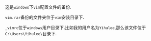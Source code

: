 这是`windows`下`vim`配置文件的备份.

`vim.rar`备份的文件夹位于`vim`安装目录下.

`_vimrc`位于`windows`用户目录下.比如我的用户名为`Yihulee`,那么该文件位于`C:\Users\Yihulee\`目录下.
